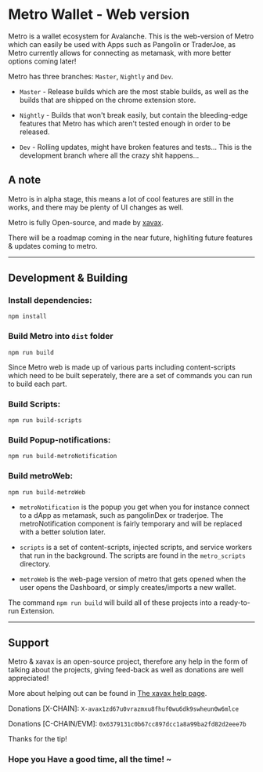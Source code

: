 # Metro Wallet - Web version

Metro is a wallet ecosystem for Avalanche. This is the web-version of Metro
which can easily be used with Apps such as Pangolin or TraderJoe, as Metro currently allows for connecting as metamask, with more better options coming later!

Metro has three branches: `Master`, `Nightly` and `Dev`.

* `Master` - Release builds which are the most stable builds, as well as the builds that are shipped on the chrome extension store.

* `Nightly` - Builds that won't break easily, but contain the bleeding-edge features that Metro has which aren't tested enough in order to be released.

* `Dev` - Rolling updates, might have broken features and tests... This is the development branch where all the crazy shit happens...


## A note
Metro is in alpha stage, this means a lot of cool features are still in the works,
and there may be plenty of UI changes as well.

Metro is fully Open-source, and made by [xavax](https://xavax.io).

There will be a roadmap coming in the near future, highliting future features & updates
coming to metro.
___

## Development & Building

### Install dependencies:
```
npm install
```

### Build Metro into `dist` folder
```
npm run build
```

Since Metro web is made up of various parts including content-scripts which need to be
built seperately, there are a set of commands you can run to build each part.

### Build Scripts:
```
npm run build-scripts
```

### Build Popup-notifications:
```
npm run build-metroNotification
```
### Build metroWeb:
```
npm run build-metroWeb
```

* `metroNotification` is the popup you get when you for instance connect to a dApp as metamask, such as
pangolinDex or traderjoe. The metroNotification component is fairly temporary and will be replaced with
a better solution later.

* `scripts` is a set of content-scripts, injected scripts, and service workers that run in the background. The scripts are found in the `metro_scripts` directory.

* `metroWeb` is the web-page version of metro that gets opened when the user opens the Dashboard,
or simply creates/imports a new wallet.

The command `npm run build` will build all of these projects into a ready-to-run Extension.

___

## Support
Metro & xavax is an open-source project, therefore any help in the form of talking about the projects, giving feed-back as well as donations are well appreciated!

More about helping out can be found in [The xavax help page](https://xavax.io).

Donations [X-CHAIN]: `X-avax1zd67u0vrazmxu8fhuf0wu6dk9swheun0w6mlce`

Donations [C-CHAIN/EVM]: `0x6379131c0b67cc897dcc1a8a99ba2fd82d2eee7b`

Thanks for the tip!

### Hope you Have a good time, all the time! ~